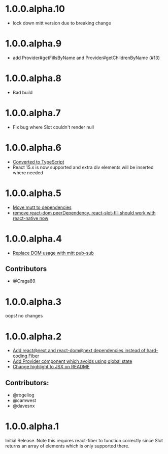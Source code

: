 # 1.0.0.alpha.10

* lock down mitt version due to breaking change

# 1.0.0.alpha.9

* add Provider#getFillsByName and Provider#getChildrenByName (#13)

# 1.0.0.alpha.8

* Bad build

# 1.0.0.alpha.7

* Fix bug where Slot couldn't render null

# 1.0.0.alpha.6

* [Converted to TypeScript](https://github.com/camwest/react-slot-fill/pull/10)
* React 15.x is now supported and extra div elements will be inserted where needed

# 1.0.0.alpha.5

* [Move mutt to dependencies](https://github.com/camwest/react-slot-fill/commit/b628e8f4cf1ba83c78fb037ce147867f06bb2296)
* [remove react-dom peerDependency. react-slot-fill should work with react-native now](https://github.com/camwest/react-slot-fill/commit/47a0a9569e90443d6addd03bb21adc6988a1a90e)

# 1.0.0.alpha.4

* [Replace DOM usage with mitt pub-sub](https://github.com/camwest/react-slot-fill/commit/7c4bac3d4cab2969c01362febb5deb87a6b78cc3)

## Contributors

* @Craga89

# 1.0.0.alpha.3

oops! no changes

# 1.0.0.alpha.2

* [Add react@next and react-dom@next dependencies instead of hard-coding Fiber](https://github.com/camwest/react-slot-fill/commit/c3179db4b5abe2ab59298707c6c8e76e0dc605ae)
* [Add Provider component which avoids using global state](https://github.com/camwest/react-slot-fill/commit/b5166d365e809cf68c6cf261f5b5c80040a43528)
* [Change highlight to JSX on README](https://github.com/camwest/react-slot-fill/commit/9e06bc64b96b6465894a855d423752cac79ae283)

## Contributors:

* @rogeliog
* @camwest
* @davesnx

# 1.0.0.alpha.1

Initial Release. Note this requires react-fiber to function correctly since Slot
returns an array of elements which is only supported there.
